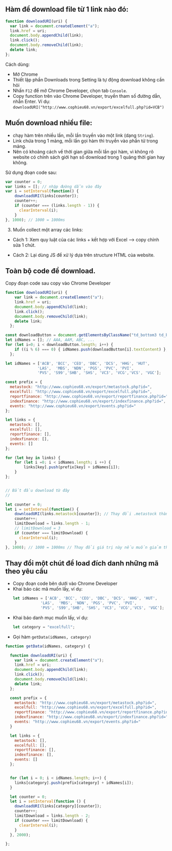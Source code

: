 ## Hàm để download file từ 1 link nào đó:

```js
function downloadURI(uri) {
  var link = document.createElement("a");
  link.href = uri;
  document.body.appendChild(link);
  link.click();
  document.body.removeChild(link);
  delete link;
};
```

Cách dùng:
- Mở Chrome
- Thiết lập phần Downloads trong Setting là tự động download không cần hỏi
- Nhấn `F12` để mở Chrome Developer, chọn tab `Console`.
- Copy function trên vào Chrome Developer, truyền tham số đường dẫn, nhẫn Enter. Ví dụ: `downloadURI("http://www.cophieu68.vn/export/excelfull.php?id=VCB")`

## Muốn download nhiều file:
- chạy hàm trên nhiều lần, mỗi lần truyền vào một link (dạng `String`).
- Link chứa trong 1 mảng, mỗi lần gọi hàm thì truyền vào phần tử trong mảng.
- Nên có khoảng cách về thời gian giữa mỗi lần gọi hàm, vì không rõ website có chính sách giới hạn số download trong 1 quãng thời gian hay không.

Sử dụng đoạn code sau:

```js
var counter = 0;
var links = []; // nhập đường dẫn vào đây
var i = setInterval(function() {
    downloadURI(links[counter]);
    counter++;
    if (counter === (links.length - 1)) {
      clearInterval(i);
    }
}, 1000); // 1000 = 1000ms 
```

3. Muốn collect một array các links:

- Cách 1: Xem quy luật của các links + kết hợp với Excel --> copy chỉnh sửa 1 chút.

- Cách 2: Lại dùng JS để xử lý dựa trên structure HTML của website.


## Toàn bộ code để download.

Copy đoạn code sau copy vào Chrome Developer


```js
function downloadURI(uri) {
    var link = document.createElement("a");
    link.href = uri;
    document.body.appendChild(link);
    link.click();
    document.body.removeChild(link);
    delete link;
  };

const downloadButton = document.getElementsByClassName("td_bottom3 td_bg2");
let idNames = []; // AAA, AAM, ABC, ...
for (let i=0; i < downloadButton.length; i++) {
    if ((i % 6) === 0) { idNames.push(downloadButton[i].textContent) };
  };

let idNames = ['ACB', 'BCC', 'CEO', 'DBC', 'DCS', 'HHG', 'HUT',
			  'LAS',  'MBS', 'NDN', 'PGS', 'PVC', 'PVI',
			  'PVS', 'S99','SHB', 'SHS', 'VC3', 'VCG','VCS', 'VGC'];

const prefix = {
  metastock: "http://www.cophieu68.vn/export/metastock.php?id=",
  excelfull: "http://www.cophieu68.vn/export/excelfull.php?id=",
  reportfinance: "http://www.cophieu68.vn/export/reportfinance.php?id=",
  indexfinance: "http://www.cophieu68.vn/export/indexfinance.php?id=",
  events: "http://www.cophieu68.vn/export/events.php?id="
};

let links = {
  metastock: [],
  excelfull: [],
  reportfinance: [],
  indexfinance: [],
  events: []
};

for (let key in links) {
    for (let i =0; i < idNames.length; i ++) {
        links[key].push(prefix[key] + idNames[i]);
    }
};


// Bắt đầu download từ đây
// 

let counter = 0;
let i = setInterval(function() {
    downloadURI(links.metastock[counter]); // Thay đổi .metastock thành .excelfull, hoặc reportfinance tùy theo dữ liệu nào muốn down
    counter++;
    limitDownload = links.length - 1; 
    // limitDownload = 3 
    if (counter === limitDownload) {
      clearInterval(i);
    }
}, 1000); // 1000 = 1000ms // Thay đổi giá trị này nếu muốn giảm thời gian gọi đến server. Nên để lâu một chút.
```

## Thay đổi một chút để load đích danh những mã theo yêu cầu

- Copy đoạn code bên dưới vào Chrome Developer
- Khai báo các mã muốn lấy, ví dụ:
  ```js
  let idNames = ['ACB', 'BCC', 'CEO', 'DBC', 'DCS', 'HHG', 'HUT',
			  'LAS',  'MBS', 'NDN', 'PGS', 'PVC', 'PVI',
			  'PVS', 'S99','SHB', 'SHS', 'VC3', 'VCG','VCS', 'VGC'];
  ```
- Khai báo danh mục muốn lấy, ví dụ:
  ```js
  let category = "excelfull";
  ```  
- Gọi hàm `getData(idNames, category)`

```js
function getData(idNames, category) {

  function downloadURI(uri) {
    var link = document.createElement("a");
    link.href = uri;
    document.body.appendChild(link);
    link.click();
    document.body.removeChild(link);
    delete link;
  };

  const prefix = {
    metastock: "http://www.cophieu68.vn/export/metastock.php?id=",
    excelfull: "http://www.cophieu68.vn/export/excelfull.php?id=",
    reportfinance: "http://www.cophieu68.vn/export/reportfinance.php?id=",
    indexfinance: "http://www.cophieu68.vn/export/indexfinance.php?id=",
    events: "http://www.cophieu68.vn/export/events.php?id="
  }

  let links = {
    metastock: [],
    excelfull: [],
    reportfinance: [],
    indexfinance: [],
    events: []
  };


  for (let i = 0; i < idNames.length; i++) {
    links[category].push(prefix[category] + idNames[i]);
  }

  let counter = 0;
  let i = setInterval(function () {
    downloadURI(links[category][counter]);
    counter++;
    limitDownload = links.length - 2;
    if (counter === limitDownload) {
      clearInterval(i);
    }
  }, 2000);

};

```